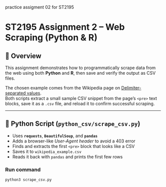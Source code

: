 practice assigment 02 for ST2195 
# ST2195 Assignment 2 – Web Scraping (Python & R)

## 📘 Overview
This assignment demonstrates how to programmatically scrape data from the web using both **Python** and **R**, then save and verify the output as CSV files.

The chosen example comes from the Wikipedia page on [Delimiter-separated values](https://en.wikipedia.org/wiki/Delimiter-separated_values).  
Both scripts extract a small sample CSV snippet from the page’s `<pre>` text blocks, save it as a `.csv` file, and reload it to confirm successful scraping.

---

## 🐍 Python Script (`python_csv/scrape_csv.py`)
- Uses **`requests`**, **`BeautifulSoup`**, and **`pandas`**
- Adds a browser-like *User-Agent header* to avoid a 403 error
- Finds and extracts the first `<pre>` block that looks like a CSV
- Saves it to `wikipedia_example.csv`
- Reads it back with `pandas` and prints the first few rows

### Run command
```bash
python3 scrape_csv.py
